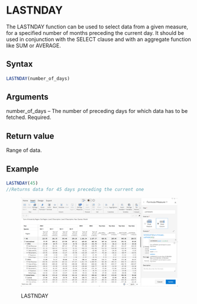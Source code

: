 # LASTNDAY

The LASTNDAY function can be used to select data from a given measure, for a specified number of months preceding the current day. It should be used in conjunction with the SELECT clause and with an aggregate function like SUM or AVERAGE.&#x20;

## Syntax

```javascript
LASTNDAY(number_of_days)
```

## Arguments

number\_of\_days – The number of preceding days for which data has to be fetched. Required.

## Return value

Range of data.

## Example

```javascript
LASTNDAY(45) 
//Returns data for 45 days preceding the current one
```

<figure><img src="../../.gitbook/assets/image (1) (1) (1) (1) (1) (1) (1) (1) (1) (1) (1) (1) (1) (1) (1) (1) (1) (1) (1) (1) (1) (1) (1) (1) (1) (1) (1) (1) (1) (1) (1) (1) (1) (1) (1) (1) (1) (1) (1) (1) (1) (1) (1) (1) (1) (1) (1) (1) (1) (1) (1) (1) (1) (1) (1) (1) (1) (1) (1) (1) ( (1).png" alt=""><figcaption><p>LASTNDAY</p></figcaption></figure>
